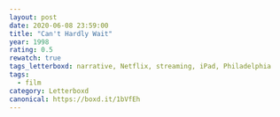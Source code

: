 ```yaml
---
layout: post 
date: 2020-06-08 23:59:00
title: "Can't Hardly Wait"
year: 1998
rating: 0.5
rewatch: true
tags_letterboxd: narrative, Netflix, streaming, iPad, Philadelphia
tags:
  - film
category: Letterboxd
canonical: https://boxd.it/1bVfEh
---
```

